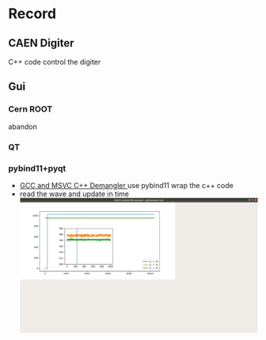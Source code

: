 # Record
## CAEN Digiter
C++ code control the digiter
## Gui
### Cern ROOT
abandon
### QT
### pybind11+pyqt
+ [GCC and MSVC C++ Demangler ](http://demangler.com/)
    use pybind11 wrap the c++ code
+ read the wave and update in time
    ![demo](gui/python/oscillator.png)
